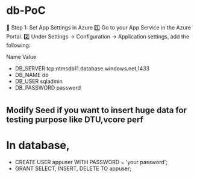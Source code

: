# db-PoC
🔧 Step 1: Set App Settings in Azure
1️⃣ Go to your App Service in the Azure Portal.
2️⃣ Under Settings → Configuration → Application settings, add the following:

Name	Value
* DB_SERVER	tcp:ntmsdb11.database.windows.net,1433
* DB_NAME	db
* DB_USER	sqladmin
* DB_PASSWORD	password

# 
## Modify Seed if you want to insert huge data for testing purpose like DTU,vcore perf
# In database,
* CREATE USER appuser WITH PASSWORD = 'your password';
* GRANT SELECT, INSERT, DELETE TO appuser;
